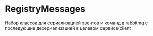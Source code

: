 # RegistryMessages
Набор классов для сериализацией эвентов и команд в rabbitmq с последуюшие десериализацией 
в целевом сервисе(client
